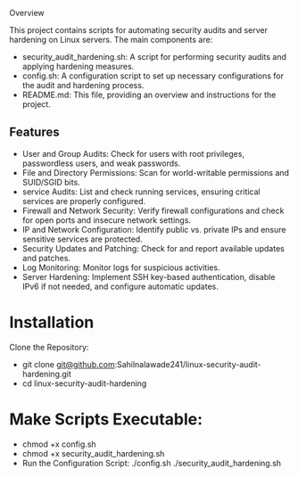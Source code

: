 Overview

This project contains scripts for automating security audits and server hardening on Linux servers. The main components are:

- security_audit_hardening.sh: A script for performing security audits and applying hardening measures.
- config.sh: A configuration script to set up necessary configurations for the audit and hardening process.
- README.md: This file, providing an overview and instructions for the project.

## Features
- User and Group Audits: Check for users with root privileges, passwordless users, and weak passwords.
- File and Directory Permissions: Scan for world-writable permissions and SUID/SGID bits.
- service Audits: List and check running services, ensuring critical services are properly configured.
- Firewall and Network Security: Verify firewall configurations and check for open ports and insecure network settings.
- IP and Network Configuration: Identify public vs. private IPs and ensure sensitive services are protected.
- Security Updates and Patching: Check for and report available updates and patches.
- Log Monitoring: Monitor logs for suspicious activities.
- Server Hardening: Implement SSH key-based authentication, disable IPv6 if not needed, and configure automatic updates.

# Installation
Clone the Repository:

- git clone git@github.com:Sahilnalawade241/linux-security-audit-hardening.git
- cd linux-security-audit-hardening
  
# Make Scripts Executable:

- chmod +x config.sh
- chmod +x security_audit_hardening.sh
- Run the Configuration Script:
./config.sh
./security_audit_hardening.sh
